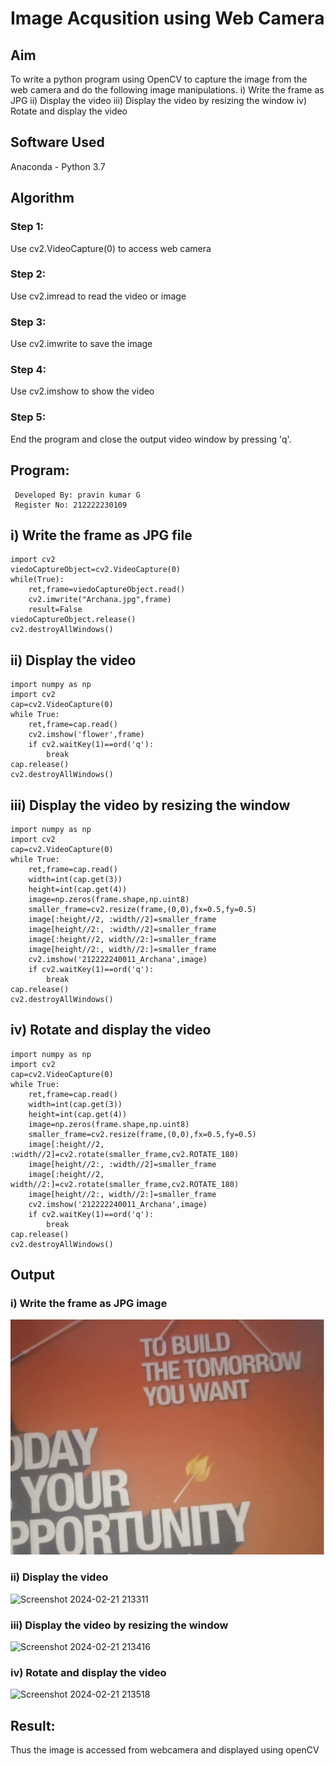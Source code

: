 
# Image Acqusition using Web Camera
## Aim
To write a python program using OpenCV to capture the image from the web camera and do the following image manipulations.
i) Write the frame as JPG 
ii) Display the video 
iii) Display the video by resizing the window
iv) Rotate and display the video

## Software Used
Anaconda - Python 3.7
## Algorithm
### Step 1:
Use cv2.VideoCapture(0) to access web camera

### Step 2:
Use cv2.imread to read the video or image

### Step 3:
Use cv2.imwrite to save the image

### Step 4:
Use cv2.imshow to show the video

### Step 5:
End the program and close the output video window by pressing 'q'.

## Program:
```
 Developed By: pravin kumar G
 Register No: 212222230109
```
## i) Write the frame as JPG file
```
import cv2
viedoCaptureObject=cv2.VideoCapture(0)
while(True):
    ret,frame=viedoCaptureObject.read()
    cv2.imwrite("Archana.jpg",frame)
    result=False
viedoCaptureObject.release()
cv2.destroyAllWindows()
```


## ii) Display the video

```
import numpy as np
import cv2
cap=cv2.VideoCapture(0)
while True:
    ret,frame=cap.read()
    cv2.imshow('flower',frame)
    if cv2.waitKey(1)==ord('q'):
        break
cap.release()
cv2.destroyAllWindows()
```
## iii) Display the video by resizing the window
```
import numpy as np
import cv2
cap=cv2.VideoCapture(0)
while True:
    ret,frame=cap.read()
    width=int(cap.get(3))
    height=int(cap.get(4))
    image=np.zeros(frame.shape,np.uint8)
    smaller_frame=cv2.resize(frame,(0,0),fx=0.5,fy=0.5)
    image[:height//2, :width//2]=smaller_frame
    image[height//2:, :width//2]=smaller_frame
    image[:height//2, width//2:]=smaller_frame
    image[height//2:, width//2:]=smaller_frame
    cv2.imshow('212222240011_Archana',image)
    if cv2.waitKey(1)==ord('q'):
        break
cap.release()
cv2.destroyAllWindows()
```



## iv) Rotate and display the video
```
import numpy as np
import cv2
cap=cv2.VideoCapture(0)
while True:
    ret,frame=cap.read()
    width=int(cap.get(3))
    height=int(cap.get(4))
    image=np.zeros(frame.shape,np.uint8)
    smaller_frame=cv2.resize(frame,(0,0),fx=0.5,fy=0.5)
    image[:height//2, :width//2]=cv2.rotate(smaller_frame,cv2.ROTATE_180)
    image[height//2:, :width//2]=smaller_frame
    image[:height//2, width//2:]=cv2.rotate(smaller_frame,cv2.ROTATE_180)
    image[height//2:, width//2:]=smaller_frame
    cv2.imshow('212222240011_Archana',image)
    if cv2.waitKey(1)==ord('q'):
        break
cap.release()
cv2.destroyAllWindows()
```







## Output

### i) Write the frame as JPG image
![(https://github.com/mohan8900/Image_Acqusition-_using_Web_Camera/blob/main/306834696-5c319921-b55e-4ec5-a6f2-f2294b0a8e72.png)](https://github.com/mohan8900/Image_Acqusition-_using_Web_Camera/blob/main/306834696-5c319921-b55e-4ec5-a6f2-f2294b0a8e72.png)

### ii) Display the video
![Screenshot 2024-02-21 213311](https://github.com/Jaiganesh235/Image_Acqusition-_using_Web_Camera/assets/118657189/d29f2b17-edf9-4bbe-906e-b6e5a9424d12)



### iii) Display the video by resizing the window

![Screenshot 2024-02-21 213416](https://github.com/Jaiganesh235/Image_Acqusition-_using_Web_Camera/assets/118657189/49686dd1-a328-4909-a5f1-ddf0567ecff6)

### iv) Rotate and display the video


![Screenshot 2024-02-21 213518](https://github.com/Jaiganesh235/Image_Acqusition-_using_Web_Camera/assets/118657189/2fe12628-6724-41d5-9e06-15bbfa8eacb2)



## Result:
Thus the image is accessed from webcamera and displayed using openCV
